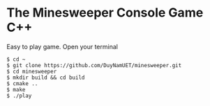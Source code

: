 # The Minesweeper Console Game C++
Easy to play game. Open your terminal
```
$ cd ~
$ git clone https://github.com/DuyNamUET/minesweeper.git
$ cd minesweeper
$ mkdir build && cd build
$ cmake ..
$ make
$ ./play
```
